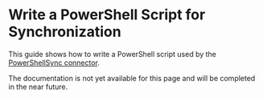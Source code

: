 # Write a PowerShell Script for Synchronization

This guide shows how to write a PowerShell script used by the
[PowerShellSync connector](/docs/identitymanager/6.1/identitymanager/integration-guide/connectors/references-connectors/powershellsync/index.md).

The documentation is not yet available for this page and will be completed in the near future.
